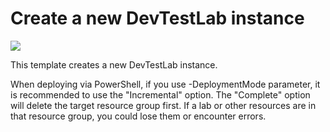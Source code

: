 # Create a new DevTestLab instance

<a href="https://portal.azure.com/#create/Microsoft.Template/uri/https%3A%2F%2Fraw.githubusercontent.com%2FAzure%2Fazure-devtestlab%2Fmaster%2FSamples%2F101-dtl-create-lab%2Fazuredeploy.json" target="_blank">
    <img src="http://azuredeploy.net/deploybutton.png"/>
</a>


This template creates a new DevTestLab instance.

When deploying via PowerShell, if you use -DeploymentMode parameter, it is recommended to use the "Incremental" option. The "Complete" option will delete the target resource group first. If a lab or other resources are in that resource group, you could lose them or encounter errors.
